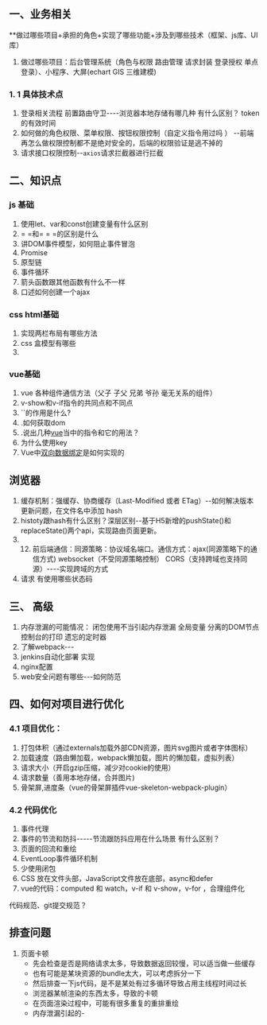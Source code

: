 
## 一、业务相关
**做过哪些项目+承担的角色+实现了哪些功能+涉及到哪些技术（框架、js库、UI库）
 1. 做过哪些项目：后台管理系统（角色与权限 路由管理  请求封装  登录授权 单点登录）、小程序、大屏(echart GIS  三维建模)

### 1. 1 具体技术点
1. 登录相关流程     前置路由守卫----浏览器本地存储有哪几种 有什么区别？  token的有效时间     
2. 如何做的角色权限、菜单权限、按钮权限控制（自定义指令用过吗 ） --前端再怎么做权限控制都不是绝对安全的，后端的权限验证是逃不掉的
3. 请求接口权限控制--`axios`请求拦截器进行拦截

## 二、知识点

### js 基础
1. 使用let、var和const创建变量有什么区别
2. = =和= = =的区别是什么
3. 讲DOM事件模型，如何阻止事件冒泡
4. Promise
5. 原型链
6. 事件循环
7. 箭头函数跟其他函数有什么不一样
8. 口述如何创建一个ajax
### css  html基础
1. 实现两栏布局有哪些方法
2. css 盒模型有哪些
3. 
### vue基础
1. vue 各种组件通信方法（父子 子父 兄弟 爷孙 毫无关系的组件） 
3. v-show和v-if指令的共同点和不同点  
4. ``<keep-alive></keep-alive>的作用是什么?  
5. .如何获取dom  
6. .说出几种[vue](https://www.zhihu.com/search?q=vue&search_source=Entity&hybrid_search_source=Entity&hybrid_search_extra=%7B%22sourceType%22%3A%22article%22%2C%22sourceId%22%3A%22151728272%22%7D)当中的指令和它的用法？  
7. 为什么使用key
8. Vue中[双向数据绑定](https://www.zhihu.com/search?q=%E5%8F%8C%E5%90%91%E6%95%B0%E6%8D%AE%E7%BB%91%E5%AE%9A&search_source=Entity&hybrid_search_source=Entity&hybrid_search_extra=%7B%22sourceType%22%3A%22article%22%2C%22sourceId%22%3A%22151728272%22%7D)是如何实现的
  

## 浏览器
1. 缓存机制：强缓存、协商缓存（Last-Modified 或者 ETag）--如何解决版本更新问题，在文件名中添加 hash
2. histoty跟hash有什么区别？深层区别--基于H5新增的pushState()和replaceState()两个api，实现路由页面更新。
3. 12. 前后端通信：同源策略：协议域名端口。通信方式：ajax(同源策略下的通信方式) websocket（不受同源策略控制） CORS（支持跨域也支持同源）----实现跨域的方式
4. 请求  有使用哪些状态码
## 三、 高级
1. 内存泄漏的可能情况： 闭包使用不当引起内存泄漏 全局变量 分离的DOM节点 控制台的打印 遗忘的定时器
2. 了解webpack---
3. jenkins自动化部署 实现
4. nginx配置
5. web安全问题有哪些---如何防范

## 四、如何对项目进行优化
### 4.1 项目优化：

1. 打包体积（通过externals加载外部CDN资源，图片svg图片或者字体图标）
2. 加载速度（路由懒加载，webpack懒加载，图片的懒加载，虚拟列表）
3. 请求大小（开启gzip压缩，减少对cookie的使用）
4. 请求数量（善用本地存储，合并图片)
5. 骨架屏,进度条（vue的骨架屏插件vue-skeleton-webpack-plugin）

### 4.2 代码优化
1. 事件代理
2. 事件的节流和防抖-----节流跟防抖应用在什么场景   有什么区别？
3. 页面的回流和重绘
4. EventLoop事件循环机制
5. 少使用闭包
6. CSS 放在文件头部，JavaScript文件放在底部，async和defer
7. vue的代码：computed 和 watch，v-if 和 v-show，v-for ，合理组件化



代码规范、git提交规范？

## 排查问题
1. 页面卡顿
	- 先会检查是否是网络请求太多，导致数据返回较慢，可以适当做一些缓存
	- 也有可能是某块资源的bundle太大，可以考虑拆分一下
	- 然后排查一下js代码，是不是某处有过多循环导致占用主线程时间过长
	- 浏览器某帧渲染的东西太多，导致的卡顿
	- 在页面渲染过程中，可能有很多重复的重排重绘
	- 内存泄漏引起的-


